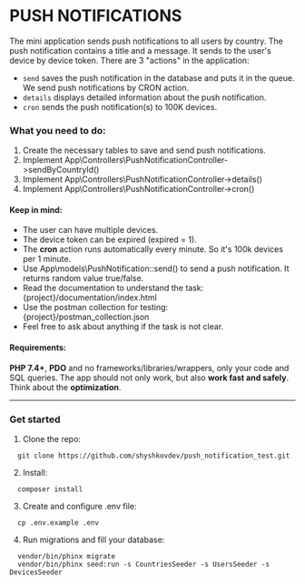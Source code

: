 # PUSH NOTIFICATIONS

The mini application sends push notifications to all users by country. The push notification contains a title and a message. It sends to the user's device by device token.
There are 3 "actions" in the application:
- ``send`` saves the push notification in the database and puts it in the queue. We send push notifications by CRON action.
- ``details`` displays detailed information about the push notification.
- ``cron`` sends the push notification(s) to 100K devices.

### What you need to do:
1. Create the necessary tables to save and send push notifications.
2. Implement App\Controllers\PushNotificationController->sendByCountryId()
3. Implement App\Controllers\PushNotificationController->details()
4. Implement App\Controllers\PushNotificationController->cron()

#### Keep in mind:
- The user can have multiple devices.
- The device token can be expired (expired = 1).
- The **cron** action runs automatically every minute. So it's 100k devices per 1 minute.
- Use App\models\PushNotification::send() to send a push notification. It returns random value true/false.
- Read the documentation to understand the task: {project}/documentation/index.html
- Use the postman collection for testing: {project}/postman_collection.json
- Feel free to ask about anything if the task is not clear.

#### Requirements:
**PHP 7.4+**, **PDO** and no frameworks/libraries/wrappers, only your code and SQL queries.
The app should not only work, but also **work fast and safely**. Think about the **optimization**.

---

### Get started
1. Clone the repo: 
```
  git clone https://github.com/shyshkovdev/push_notification_test.git
```
2. Install:
```
  composer install
```
3. Create and configure .env file:
```
  cp .env.example .env
```
4. Run migrations and fill your database:
```
  vendor/bin/phinx migrate
  vendor/bin/phinx seed:run -s CountriesSeeder -s UsersSeeder -s DevicesSeeder
```
